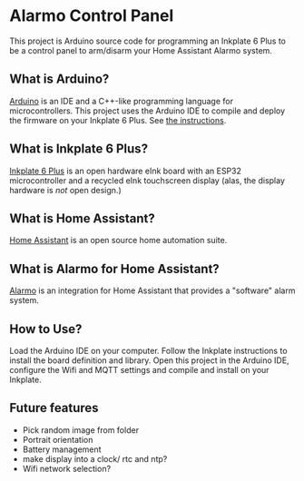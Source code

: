# Alarmo Control Panel

This project is Arduino source code for programming an Inkplate 6 Plus to be
a control panel to arm/disarm your Home Assistant Alarmo system.

## What is Arduino?

[Arduino](https://arduino.cc) is an IDE and a C++-like programming language for
microcontrollers. This project uses the Arduino IDE to compile and deploy
the firmware on your Inkplate 6 Plus. See [the instructions](https://inkplate.readthedocs.io/en/latest/get-started.html#arduino).

## What is Inkplate 6 Plus?

[Inkplate 6 Plus](https://www.crowdsupply.com/soldered/inkplate-6plus)
is an open hardware eInk board with an ESP32 microcontroller
and a recycled eInk touchscreen display (alas, the display hardware is *not*
open design.)

## What is Home Assistant?

[Home Assistant](hass.io) is an open source home automation suite.

## What is Alarmo for Home Assistant?

[Alarmo](https://github.com/nielsfaber/alarmo) is an integration for Home
Assistant that provides a "software" alarm system.

## How to Use?

Load the Arduino IDE on your computer. Follow the Inkplate instructions to
install the board definition and library. Open this project in the Arduino
IDE, configure the Wifi and MQTT settings  and compile and install on your
Inkplate.

## Future features

* Pick random image from folder
* Portrait orientation
* Battery management
* make display into a clock/ rtc and ntp?
* Wifi network selection?
